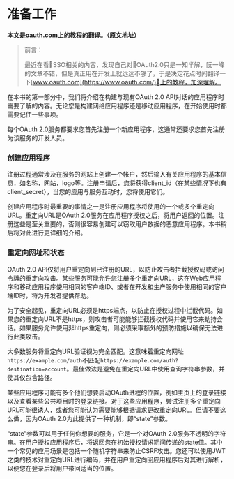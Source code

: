 # 准备工作

**本文是oauth.com上的教程的翻译。（[原文地址](https://www.oauth.com)）**
>前言：
>
>最近在看SSO相关的内容，发现自己对OAuth2.0只是一知半解，阮一峰的文章不错，但是真正用在开发上就远远不够了，于是决定花点时间翻译一下[www.oauth.com](https://www.oauth.com/)上的教程，加深理解。

在本书的第一部分中，我们将介绍在构建与现有OAuth 2.0 API对话的应用程序时需要了解的内容。无论您是构建网络应用程序还是移动应用程序，在开始使用时都需要记住一些事项。

每个OAuth 2.0服务都要求您首先注册一个新应用程序，这通常还要求您首先注册为该服务的开发人员。

### 创建应用程序

注册过程通常涉及在服务的网站上创建一个帐户，然后输入有关应用程序的基本信息，如名称，网站，logo等。注册申请后，您将获得client_id（在某些情况下也有client_secret），当您的应用与服务互动时，您将使用它们。

创建应用程序时最重要的事情之一是注册应用程序将使用的一个或多个重定向URL。重定向URL是OAuth 2.0服务在应用程序授权之后，将用户返回的位置。注册这些是至关重要的，否则很容易创建可以窃取用户数据的恶意应用程序。本书稍后将对此进行更详细的介绍。

### 重定向网址和状态

OAuth 2.0 API仅将用户重定向到已注册的URL，以防止攻击者拦截授权码或访问令牌的重定向攻击。某些服务可能允许您注册多个重定向URL，这在Web应用程序和移动应用程序使用相同的客户端ID、或者在开发和生产服务中使用相同的客户端ID时，将为开发者提供帮助。

为了安全起见，重定向URL必须是https端点，以防止在授权过程中拦截代码。如果您的重定向URL不是https，则攻击者可能能够拦截授权代码并使用它来劫持会话。如果服务允许使用非https重定向，则必须采取额外的预防措施以确保无法进行此类攻击。

大多数服务将重定向URL验证视为完全匹配。这意味着重定向网址`https://example.com/auth`不匹配`https://example.com/auth?destination=account`。最佳做法是避免在重定向URL中使用查询字符串参数，并使其仅包含路径。

某些应用程序可能有多个他们想要启动OAuth进程的位置，例如主页上的登录链接以及查看某些公共项目时的登录链接。对于这些应用程序，尝试注册多个重定向URL可能很诱人，或者您可能认为需要能够根据请求更改重定向URL。但请不要这么做，因为OAuth 2.0为此提供了一种机制，即“state”参数。

“state”参数可以用于任何你想要的服务，它是一个对OAuth 2.0服务不透明的字符串。在用户授权应用程序后，将返回您在初始授权请求期间传递的state值。其中一个常见的应用场景是包括一个随机字符串来防止CSRF攻击。您还可以使用JWT之类的技术对重定向URL进行编码，并在用户重定向回应用程序后对其进行解析，以便您在登录后将用户带回适当的位置。